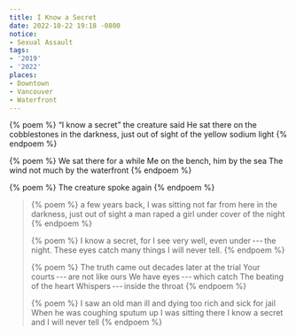```yaml
---
title: I Know a Secret
date: 2022-10-22 19:18 -0800
notice:
- Sexual Assault
tags:
- '2019'
- '2022'
places:
- Downtown
- Vancouver
- Waterfront
---
```

{% poem %}
<q>I know a secret</q>
the creature said
He sat there on the cobblestones
in the darkness, just out of sight
of the yellow sodium light
{% endpoem %}

{% poem %}
We sat there for a while
Me on the bench, him by the sea
The wind not much
by the waterfront
{% endpoem %}

{% poem %}
The creature spoke again
{% endpoem %}

> {% poem %}
a few years back,
I was sitting not far from here
in the darkness, just out of sight
a man raped a girl under cover of the night
{% endpoem %}
>
> {% poem %}
I know a secret,
for I see very well,
even under&thinsp;---&thinsp;the night.
These eyes catch many things
I will never tell.
{% endpoem %}
> 
> {% poem %}
The truth came out
decades later at the trial
Your courts&thinsp;---&thinsp;are not like ours
We have eyes&thinsp;---&thinsp;which catch
The beating of the heart
Whispers&thinsp;---&thinsp;inside the throat
{% endpoem %}
> 
> {% poem %}
I saw an old man ill and dying
too rich and sick for jail
When he was coughing sputum up
I was sitting there
I know a secret
and I will never tell
{% endpoem %}
